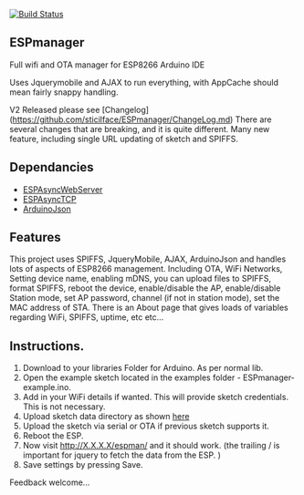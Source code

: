 [![Build Status](https://travis-ci.org/sticilface/ESPmanager.svg?branch=master)](https://travis-ci.org/sticilface/ESPmanager)

## ESPmanager
Full wifi and OTA manager for ESP8266 Arduino IDE

Uses Jquerymobile and AJAX to run everything, with AppCache should mean fairly snappy handling. 

V2 Released please see [Changelog] (https://github.com/sticilface/ESPmanager/ChangeLog.md) 
There are several changes that are breaking, and it is quite different. 
Many new feature, including single URL updating of sketch and SPIFFS. 

## Dependancies
+ [ESPAsyncWebServer](https://github.com/me-no-dev/ESPAsyncWebServer)
+ [ESPAsyncTCP](https://github.com/me-no-dev/ESPAsyncTCP) 
+ [ArduinoJson](https://github.com/bblanchon/ArduinoJson)

## Features 
This project uses SPIFFS, JqueryMobile, AJAX, ArduinoJson and handles lots of aspects of ESP8266 management. Including OTA, WiFi Networks, Setting device name, enabling mDNS, you can upload files to SPIFFS, format SPIFFS, reboot the device, enable/disable the AP, enable/disable Station mode, set AP password, channel (if not in station mode), set the MAC address of STA. There is an About page that gives loads of variables regarding WiFi, SPIFFS, uptime, etc etc... 

## Instructions. 

1. Download to your libraries Folder for Arduino.  As per normal lib. 
2. Open the example sketch located in the examples folder - ESPmanager-example.ino.  
3. Add in your WiFi details if wanted.  This will provide sketch credentials.  This is not necessary. 
4. Upload sketch data directory as shown [here](http://esp8266.github.io/Arduino/versions/2.3.0/doc/filesystem.html#uploading-files-to-file-system)   
5. Upload the sketch via serial or OTA if previous sketch supports it. 
6. Reboot the ESP.  
7. Now visit http://X.X.X.X/espman/ and it should work.  (the trailing / is important for jquery to fetch the data from the ESP. )  
8. Save settings by pressing Save. 

Feedback welcome... 
